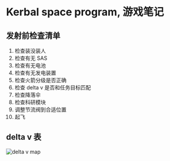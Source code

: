 # Kerbal space program, 游戏笔记

## 发射前检查清单

1. 检查装没装人
1. 检查有无 SAS
1. 检查有无电池
1. 检查有无发电装置
2. 检查火箭分级是否正确
3. 检查 delta v 是否和任务目标匹配
4. 检查降落伞
1. 检查科研模块
5. 调整节流阀到合适位置
6. 起飞

## delta v 表

![delta v map](image/deltav.webp)